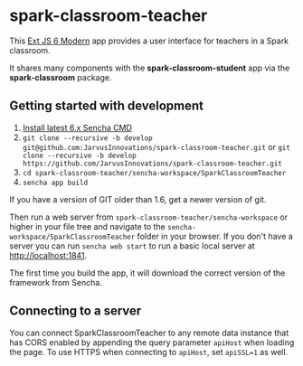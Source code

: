 # spark-classroom-teacher

This [Ext JS 6 Modern](http://docs.sencha.com/extjs/6.0/) app provides a user interface for teachers in a Spark classroom.

It shares many components with the **spark-classroom-student** app via the **spark-classroom** package.

## Getting started with development
1. [Install latest 6.x Sencha CMD](https://www.sencha.com/products/extjs/cmd-download/)
2. `git clone --recursive -b develop git@github.com:JarvusInnovations/spark-classroom-teacher.git`
   or `git clone --recursive -b develop https://github.com/JarvusInnovations/spark-classroom-teacher.git`
3. `cd spark-classroom-teacher/sencha-workspace/SparkClassroomTeacher`
4. `sencha app build`

If you have a version of GIT older than 1.6, get a newer version of git.

Then run a web server from `spark-classroom-teacher/sencha-workspace` or higher in your file tree and navigate to the
`sencha-workspace/SparkClassroomTeacher` folder in your browser. If you don't have a server you can run `sencha web start`
to run a basic local server at [http://localhost:1841](http://localhost:1841).

The first time you build the app, it will download the correct version of the framework from Sencha.

## Connecting to a server
You can connect SparkClassroomTeacher to any remote data instance that has CORS enabled by appending the query
parameter `apiHost` when loading the page. To use HTTPS when connecting to `apiHost`, set `apiSSL=1` as well.